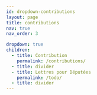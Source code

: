 ```yaml
---
id: dropdown-contributions
layout: page
title: contributions
nav: true
nav_order: 3

dropdown: true
children:
  - title: Contribution
    permalink: /contributions/
  - title: divider
  - title: Lettres pour Députées
    permalink: /todo/
  - title: divider
---
```

